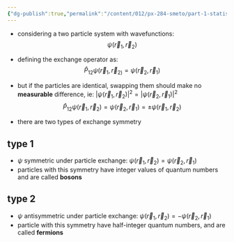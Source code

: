 ```yaml
---
{"dg-publish":true,"permalink":"/content/012/px-284-smeto/part-1-statistical-mechanics/l-exchange-symmetry/px-284-l1-exchange-symmetry/","noteIcon":"1","created":"2025-08-27T13:15:24.813+01:00","updated":"2025-01-27T10:24:38.000+00:00"}
---
```



- considering a two particle system with wavefunctions:
$$\psi(\vec r_{1} , \vec r_{2})$$
- defining the exchange operator as:
$$\hat P_{12} \psi(\vec r_{1}, \vec r_{2)} = \psi(\vec r_{2} , \vec r_{1})$$
- but if the particles are identical, swapping them should make no **measurable** difference, ie: $|\psi(\vec r_{1} , \vec r_{2})|^{2} = |\psi(\vec r_{2} , \vec r_{1})|^{2}$
$$\hat P_{12} \psi(\vec r_{1} , \vec r_{2}) = \psi(\vec r_{2} , \vec r_{1}) = \pm \psi(\vec r_{1} , \vec r_{2})$$

- there are two types of exchange symmetry

## type 1
- $\psi$ symmetric under particle exchange: $\psi(\vec r_{1} , \vec r_{2}) = \psi(\vec r_{2} , \vec r_{1})$
- particles with this symmetry have integer values of quantum numbers and are called **bosons**
## type 2
- $\psi$ antisymmetric under particle exchange: $\psi(\vec r_{1} , \vec r_{2}) = -\psi(\vec r_{2} , \vec r_{1})$
- particle with this symmetry have half-integer quantum numbers, and are called **fermions**

